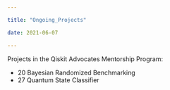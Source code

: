 ```yaml
---

title: "Ongoing_Projects"

date: 2021-06-07

---
```


Projects in the Qiskit Advocates Mentorship Program: 
- 20 Bayesian Randomized Benchmarking 
- 27 Quantum State Classifier
